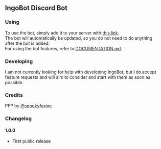 ## IngoBot Discord Bot

### Using
To use the bot, simply add it to your server with [this link](https://discord.com/api/oauth2/authorize?client_id=931359987526144070&permissions=8&scope=bot%20applications.commands).  
The bot will automatically be updated, so you do not need to do anything after the bot is added.  
For using the bot features, refer to [DOCUMENTATION.md](https://github.com/IngoHHacks/IngoBot/blob/main/DOCUMENTATION.md).

### Developing
I am not currently looking for help with developing IngoBot, but I do accept feature requests and will aim to consider and start with them as soon as possible.

### Credits
PFP by [@spookyfoxinc](https://twitter.com/spookyfoxinc)

### Changelog

#### 1.0.0
- First public release